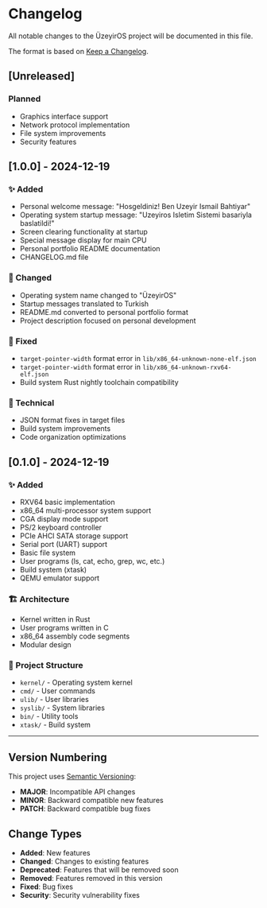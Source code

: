 # Changelog

All notable changes to the ÜzeyirOS project will be documented in this file.

The format is based on [Keep a Changelog](https://keepachangelog.com/en/1.0.0/).

## [Unreleased]

### Planned
- Graphics interface support
- Network protocol implementation
- File system improvements
- Security features

## [1.0.0] - 2024-12-19

### ✨ Added
- Personal welcome message: "Hosgeldiniz! Ben Uzeyir Ismail Bahtiyar"
- Operating system startup message: "Uzeyiros Isletim Sistemi basariyla baslatildi!"
- Screen clearing functionality at startup
- Special message display for main CPU
- Personal portfolio README documentation
- CHANGELOG.md file

### 🔄 Changed
- Operating system name changed to "ÜzeyirOS"
- Startup messages translated to Turkish
- README.md converted to personal portfolio format
- Project description focused on personal development

### 🐛 Fixed
- `target-pointer-width` format error in `lib/x86_64-unknown-none-elf.json`
- `target-pointer-width` format error in `lib/x86_64-unknown-rxv64-elf.json`
- Build system Rust nightly toolchain compatibility

### 🔧 Technical
- JSON format fixes in target files
- Build system improvements
- Code organization optimizations

## [0.1.0] - 2024-12-19

### ✨ Added
- RXV64 basic implementation
- x86_64 multi-processor system support
- CGA display mode support
- PS/2 keyboard controller
- PCIe AHCI SATA storage support
- Serial port (UART) support
- Basic file system
- User programs (ls, cat, echo, grep, wc, etc.)
- Build system (xtask)
- QEMU emulator support

### 🏗️ Architecture
- Kernel written in Rust
- User programs written in C
- x86_64 assembly code segments
- Modular design

### 📁 Project Structure
- `kernel/` - Operating system kernel
- `cmd/` - User commands
- `ulib/` - User libraries
- `syslib/` - System libraries
- `bin/` - Utility tools
- `xtask/` - Build system

---

## Version Numbering

This project uses [Semantic Versioning](https://semver.org/):
- **MAJOR**: Incompatible API changes
- **MINOR**: Backward compatible new features
- **PATCH**: Backward compatible bug fixes

## Change Types

- **Added**: New features
- **Changed**: Changes to existing features
- **Deprecated**: Features that will be removed soon
- **Removed**: Features removed in this version
- **Fixed**: Bug fixes
- **Security**: Security vulnerability fixes